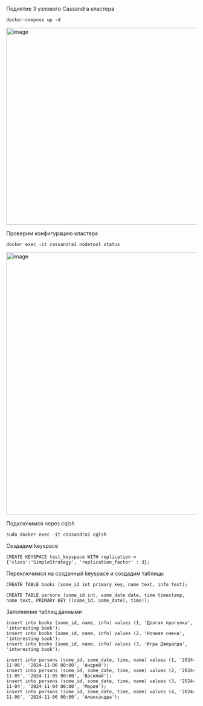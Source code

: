 Поднятие 3 узлового Cassandra кластера
```
docker-compose up -d
```
<img width="520" alt="image" src="https://github.com/user-attachments/assets/5495e457-229f-45f3-ac0c-7d9949b082be">

Проверим конфигурацию кластера
```
docker exec -it cassandra1 nodetool status
```

<img width="693" alt="image" src="https://github.com/user-attachments/assets/f1ffbcfa-afe5-478e-9b7e-836e3424d36b">

Подключимся через cqlsh

```
sudo docker exec -it cassandra1 cqlsh
```

Создадим keyspace 

```
CREATE KEYSPACE test_keyspace WITH replication = {'class':'SimpleStrategy', 'replication_factor' : 3};
```

Переключимся на созданный keyspace и создадим таблицы

```
CREATE TABLE books (some_id int primary key, name text, info text);

CREATE TABLE persons (some_id int, some_date date, time timestamp, name text, PRIMARY KEY ((some_id, some_date), time));
```

Заполнение таблиц данными

```
insert into books (some_id, name, info) values (1, 'Долгая прогулка', 'interesting book');
insert into books (some_id, name, info) values (2, 'Ночная смена', 'interesting book');
insert into books (some_id, name, info) values (3, 'Игра Джералда', 'interesting book');

insert into persons (some_id, some_date, time, name) values (1, '2024-11-06', '2024-11-06 00:00', 'Андрей');
insert into persons (some_id, some_date, time, name) values (2, '2024-11-05', '2024-11-05 00:00', 'Василий');
insert into persons (some_id, some_date, time, name) values (3, '2024-11-04', '2024-11-04 00:00', 'Мария');
insert into persons (some_id, some_date, time, name) values (4, '2024-11-06', '2024-11-06 00:00', 'Александра');

```
